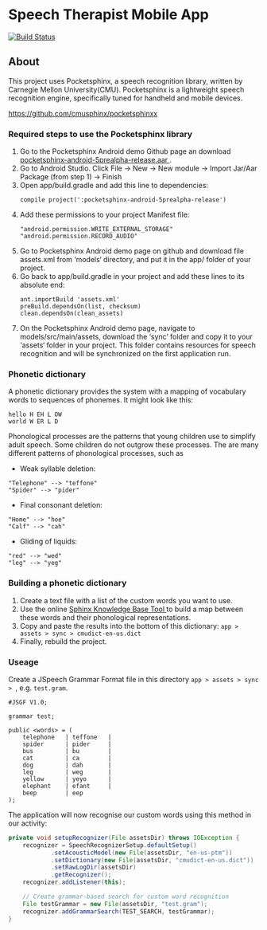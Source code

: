 # Speech Therapist Mobile App

 [![Build Status](http://jenkins.briancoveney.com:8080/job/Speech%20Therapist%20Mobile%20App/badge/icon)](http://jenkins.briancoveney.com:8080/job/Speech%20Therapist%20Mobile%20App/)

## About 

This project uses Pocketsphinx, a speech recognition library, written by Carnegie Mellon University(CMU). Pocketsphinx is a lightweight speech recognition engine, specifically tuned for handheld and mobile devices.

[https://github.com/cmusphinx/pocketsphinxx
](https://github.com/cmusphinx/pocketsphinx)

### Required steps to use the Pocketsphinx library  

1. Go to the Pocketsphinx Android demo Github page an download [pocketsphinx-android-5prealpha-release.aar
](https://github.com/cmusphinx/pocketsphinx-android-demo/blob/master/aars/pocketsphinx-android-5prealpha-release.aar). 
1. Go to Android Studio. Click File -> New -> New module -> Import Jar/Aar Package (from step 1) -> Finish
1. Open app/build.gradle and add this line to dependencies:
   ```
   compile project(':pocketsphinx-android-5prealpha-release') 
   ```
1. Add these permissions to your project Manifest file:
   ```
   "android.permission.WRITE_EXTERNAL_STORAGE" 
   "android.permission.RECORD_AUDIO" 
   ```
1. Go to Pocketsphinx Android demo page on github and download file assets.xml from ‘models‘ directory, and put it in the app/ folder of your project.
1. Go back to app/build.gradle in your project and add these lines to its absolute end:
   ``` 
   ant.importBuild 'assets.xml'
   preBuild.dependsOn(list, checksum)
   clean.dependsOn(clean_assets) 
   ```
1. On the Pocketsphinx Android demo page, navigate to models/src/main/assets, download the ‘sync’ folder and copy it to your ‘assets‘ folder in your project. This folder contains resources for speech recognition and will be synchronized on the first application run.

### Phonetic dictionary

A phonetic dictionary provides the system with a mapping of vocabulary words to sequences of phonemes. It might look like this:
```
hello H EH L OW
world W ER L D
```
Phonological processes are the patterns that young children use to simplify adult speech. Some children do not outgrow these processes. The are many different patterns of phonological processes, such as 
* Weak syllable deletion:
```
"Telephone" --> "teffone"
"Spider" --> "pider"
```
* Final consonant deletion:
```
"Home" --> "hoe"
"Calf" --> "cah"
```
* Gliding of liquids:
```
"red" --> "wed"
"leg" --> "yeg"
```

### Building a phonetic dictionary

1. Create a text file with a list of the custom words you want to use.
1. Use the online [Sphinx Knowledge Base Tool 
](http://www.speech.cs.cmu.edu/tools/lmtool-new.html) to build a map between these words and their phonological representations.
1. Copy and paste the results into the bottom of this dictionary:
   ``` app > assets > sync > cmudict-en-us.dict ```
1. Finally, rebuild the project.

### Useage

Create a JSpeech Grammar Format file in this directory ``` app > assets > sync >  ```, e.g. ``` test.gram ```.
```
#JSGF V1.0;

grammar test;

public <words> = (
    telephone   | teffone   |
    spider      | pider     |
    bus         | bu        |
    cat         | ca        |
    dog         | dah       |
    leg         | weg       |
    yellow      | yeyo      |
    elephant    | efant     |
    beep        | eep
);
```

The application will now recognise our custom words using this method in our activity:
``` java
private void setupRecognizer(File assetsDir) throws IOException {
    recognizer = SpeechRecognizerSetup.defaultSetup()
            .setAcousticModel(new File(assetsDir, "en-us-ptm"))
            .setDictionary(new File(assetsDir, "cmudict-en-us.dict"))
            .setRawLogDir(assetsDir)
            .getRecognizer();
    recognizer.addListener(this);

    // Create grammar-based search for custom word recognition
    File testGrammar = new File(assetsDir, "test.gram");
    recognizer.addGrammarSearch(TEST_SEARCH, testGrammar);
}
```

